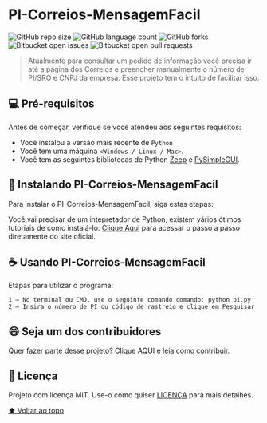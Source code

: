 # PI-Correios-MensagemFacil



![GitHub repo size](https://img.shields.io/github/repo-size/iuricode/README-template?style=for-the-badge)
![GitHub language count](https://img.shields.io/github/languages/count/iuricode/README-template?style=for-the-badge)
![GitHub forks](https://img.shields.io/github/forks/iuricode/README-template?style=for-the-badge)
![Bitbucket open issues](https://img.shields.io/bitbucket/issues/iuricode/README-template?style=for-the-badge)
![Bitbucket open pull requests](https://img.shields.io/bitbucket/pr-raw/iuricode/README-template?style=for-the-badge)



> Atualmente para consultar um pedido de informação você precisa ir até a página dos Correios e preencher manualmente o número de PI/SRO e CNPJ da empresa. Esse projeto tem o intuito de facilitar isso.

## 💻 Pré-requisitos

Antes de começar, verifique se você atendeu aos seguintes requisitos:
* Você instalou a versão mais recente de `Python`
* Você tem uma máquina `<Windows / Linux / Mac>`.
* Você tem as seguintes bibliotecas de Python [Zeep](https://docs.python-zeep.org/en/master/) e [PySimpleGUI](https://pysimplegui.readthedocs.io/en/latest/).

## 🚀 Instalando PI-Correios-MensagemFacil

Para instalar o PI-Correios-MensagemFacil, siga estas etapas:

Você vai precisar de um intepretador de Python, existem vários ótimos tutoriais de como instalá-lo.
[Clique Aqui](https://python.org.br/instalacao-windows/) para acessar o passo a passo diretamente do site oficial.

## ☕ Usando PI-Correios-MensagemFacil

Etapas para utilizar o programa:

```
1 – No terminal ou CMD, use o seguinte comando comando: python pi.py
2 – Insira o número de PI ou código de rastreio e clique em Pesquisar
```



## 😄 Seja um dos contribuidores<br>

Quer fazer parte desse projeto? Clique [AQUI](CONTRIBUTING.md) e leia como contribuir.

## 📝 Licença

Projeto com licença MIT. Use-o como quiser [LICENÇA](https://pt.wikipedia.org/wiki/Licen%C3%A7a_MIT) para mais detalhes.

[⬆ Voltar ao topo](#PI-Correios-MensagemFacil)<br>
